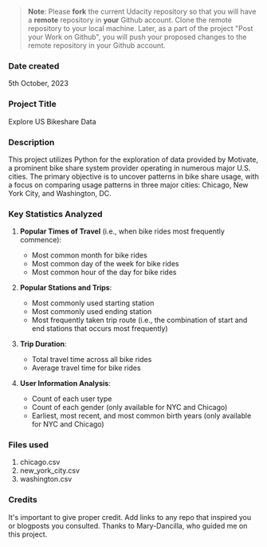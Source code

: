 >**Note**: Please **fork** the current Udacity repository so that you will have a **remote** repository in **your** Github account. Clone the remote repository to your local machine. Later, as a part of the project "Post your Work on Github", you will push your proposed changes to the remote repository in your Github account.

### Date created
5th October, 2023

### Project Title
Explore US Bikeshare Data

### Description
This project utilizes Python for the exploration of data provided by Motivate, a prominent bike share system provider operating in numerous major U.S. cities. The primary objective is to uncover patterns in bike share usage, with a focus on comparing usage patterns in three major cities: Chicago, New York City, and Washington, DC.

### Key Statistics Analyzed

1. **Popular Times of Travel** (i.e., when bike rides most frequently commence):
   - Most common month for bike rides
   - Most common day of the week for bike rides
   - Most common hour of the day for bike rides

2. **Popular Stations and Trips**:
   - Most commonly used starting station
   - Most commonly used ending station
   - Most frequently taken trip route (i.e., the combination of start and end stations that occurs most frequently)

3. **Trip Duration**:
   - Total travel time across all bike rides
   - Average travel time for bike rides

4. **User Information Analysis**:
   - Count of each user type
   - Count of each gender (only available for NYC and Chicago)
   - Earliest, most recent, and most common birth years (only available for NYC and Chicago)

### Files used
1. chicago.csv
2. new_york_city.csv
3. washington.csv

### Credits
It's important to give proper credit. Add links to any repo that inspired you or blogposts you consulted.
Thanks to Mary-Dancilla, who guided me on this project.
